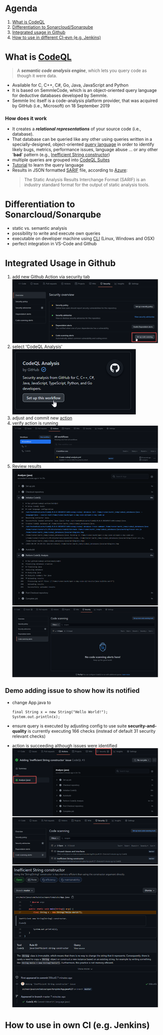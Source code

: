# Agenda
1. [What is CodeQL](#Top1)
2. [Differentiation to Sonarcloud/Sonarqube](#Top2)
3. [Integrated usage in Github](#Top3)
4. [How to use in different CI-evn (e.g. Jenkins)](#Top4)



# <a id="Top1"></a> What is [CodeQL][CodeQL]
> A ___semantic code analysis engine___, which lets you query code as though it were data.
- Available for C, C++, C#, Go, Java, JavaScript and Python
- It is based on SemmleCode, which is an object-oriented query language for deductive databases developed by Semmle.
- Semmle Inc itself is a code-analysis platform provider, that was acquired by GitHub (i.e., Microsoft) on 18 September 2019

### How does it work
- It creates a ___relational representations___ of your source code (i.e., database).
- That database can be queried like any other
  using queries written in a specially-designed, object-oriented [query language][CodeQL] in order to identify likely bugs,
  metrics, performance issues, language abuse ... or any other '__bad__' pattern
  (e.g., [Inefficient String constructor](https://github.com/github/codeql/blob/main/java/ql/src/Performance/NewStringString.ql))
- multiple queries are grouped into [CodeQL Suites][CodeQL Suites]
- [Tutorial][Find the thief] to learn the query language
- Results in JSON formatted [SARIF][SARIF] file, according to [Azure][SARIF Azure]:
  > The Static Analysis Results Interchange Format (SARIF) is an industry standard format for the output of static analysis tools.

# <a id="Top2"></a> Differentiation to Sonarcloud/Sonarqube
- static vs. semantic analysis
- possibility to write and execute own queries
- executable on developer machine using [CLI][CodeQL CLI binaries] (Linux, Windows and OSX)
- perfect integration in VS-Code and Github

# <a id="Top3"></a>Integrated Usage in Github
1. add new Github Action via security tab
   ![Adding gh action](docs/_github/security_overview.png)
2. select 'CodeQL Analysis'
   ![CodeQL Analysis](docs/_github/scanning_alerts.png)
3. adjust and commit new [action](.github/workflows/codeql-analysis.yml)
4. verify action is running
   ![action](docs/_github/running_initial.png)
5. Review results
   ![results](docs/_github/results.png)
   ![gh_integrated_results](docs/_github/gh_integrated_results.png)
   

## Demo adding issue to show how its notified
- change App.java to
  ```
  final String x = new String("Hello World!");
  System.out.println(x);
  ```
- ensure query is executed by adjusting config to use suite __security-and-quality__ 
  is currently executing 166 checks (instead of default 31 security relevant checks)
  
- action is succeeding although issues were identified
  ![action with issues](docs/_github/issue_found_by_action.png)
  ![issues overview](docs/_github/issues_overview.png)
  ![issues detail](docs/_github/issues_detail.png)


# <a id="Top4"></a>How to use in own CI (e.g. Jenkins)




[CodeQL]: https://securitylab.github.com/tools/codeql/
[CodeQL references]: https://codeql.github.com/docs/codeql-overview/
[CodeQL Queries]: https://github.com/github/codeql/
[CodeQL Suites]: https://github.com/github/codeql/tree/main/java/ql/src/codeql-suites
[CodeQL CLI binaries]: https://github.com/github/codeql-cli-binaries
[LGTM Query console]: https://lgtm.com/query/rule:1823453799/lang:java/
[Find the thief]: https://codeql.github.com/docs/writing-codeql-queries/find-the-thief/
[SARIF]: http://docs.oasis-open.org/sarif/sarif/v2.0/csprd01/sarif-v2.0-csprd01.html
[SARIF Azure]: https://sarifweb.azurewebsites.net/